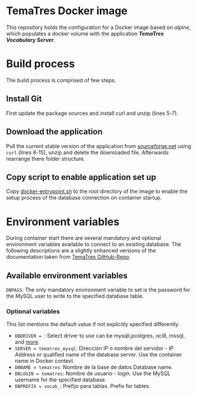 # TemaTres Docker image

This repository holds the configuration for a Docker image based on
*alpine*, which populates a docker volume with the application
***TemaTres Vocabulary Server***.

# Build process
The build process is comprised of few steps.

## Install Git
First update the package sources and install curl and unzip (lines 5-7).

## Download the application
Pull the current stable version of the application from
[sourceforge.net](https://sourceforge.net/projects/tematres/files/latest/download)
using `curl` (lines 8-15), unzip and delete the downloaded file. Afterwards
rearrange there folder structure.

## Copy script to enable application set up
Copy [docker-entrypoint.sh](./docker-entrypoint.sh) to the root directory of
the image to enable the setup process of the database connection on container
startup.

# Environment variables
During container start there are several mandatory and optional environment
variables available to connect to an existing database. The following
descriptions are a slightly enhanced versions of the documentation taken from
[TemaTres GitHub-Repo](https://github.com/tematres/TemaTres-Vocabulary-Server/blob/master/vocab/db.tematres.php).

## Available environment variables
`DBPASS`: The only mandatory environment variable to set is the password for
the MySQL user to write to the specified database table.

### Optional variables
This list mentions the default value if not explicitly specified differently.
-   `DBDRIVER = `: Select driver to use
  can be mysqli,postgres, oci8, mssql, and
  [more](http://phplens.com/adodb/supported.databases.html).
-   `SERVER = tematres_mysql`: Dirección IP o nombre del servidor - IP Address
    or qualified name of the database server. Use the container name in Docker
    context.
-   `DBNAME = tematres`: Nombre de la base de datos Database name.
-   `DBLOGIN = tematres`: Nombre de usuario - login. Use the MySQL username for
    the specified database.
-   `DBPREFIX = vocab_`: Prefijo para tablas. Prefix for tables.
